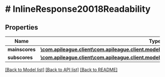 # # InlineResponse20018Readability

## Properties

Name | Type | Description | Notes
------------ | ------------- | ------------- | -------------
**mainscores** | [**\com.apileague.client\com.apileague.client.model\InlineResponse20018ReadabilityMainscores**](InlineResponse20018ReadabilityMainscores.md) |  | [optional]
**subscores** | [**\com.apileague.client\com.apileague.client.model\InlineResponse20018ReadabilitySubscores**](InlineResponse20018ReadabilitySubscores.md) |  | [optional]

[[Back to Model list]](../../README.md#models) [[Back to API list]](../../README.md#endpoints) [[Back to README]](../../README.md)
